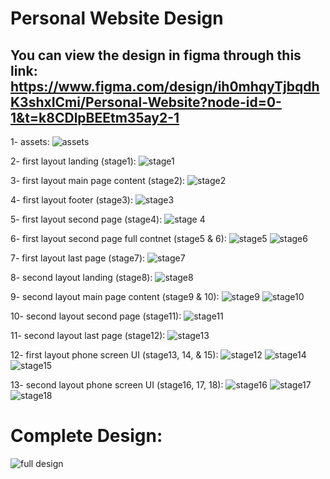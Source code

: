# Personal Website Design
## You can view the design in figma through this link: https://www.figma.com/design/ih0mhqyTjbqdhK3shxICmi/Personal-Website?node-id=0-1&t=k8CDlpBEEtm35ay2-1


1- assets:
![assets](https://github.com/user-attachments/assets/06bb1a76-a327-4eec-ae99-dd2cec527fba)


2- first layout landing (stage1):
![stage1](https://github.com/user-attachments/assets/21fc46f2-4ddd-4d91-b76f-5c3beefdeba4)


3- first layout main page content (stage2):
![stage2](https://github.com/user-attachments/assets/d089f48e-58bf-4871-9d1d-e038024cc9ee)


4- first layout footer (stage3):
![stage3](https://github.com/user-attachments/assets/ac11becd-4e8d-4e08-bb22-8a37d522aa77)


5- first layout second page (stage4):
![stage 4](https://github.com/user-attachments/assets/b31aab80-5999-4b72-a096-e740c1940799)

6- first layout second page full contnet (stage5 & 6):
![stage5](https://github.com/user-attachments/assets/85813e36-643c-45e7-9c28-80b73e841b54)
![stage6](https://github.com/user-attachments/assets/e92dd262-cd65-4c90-acf7-07b3b076d554)


7- first layout last page (stage7):
![stage7](https://github.com/user-attachments/assets/5006e45c-75d9-450b-8ee8-62a707212bf5)


8- second layout landing (stage8):
![stage8](https://github.com/user-attachments/assets/e9b39021-d56f-4ce5-ae13-713a6c0ad389)


9- second layout main page content (stage9 & 10):
![stage9](https://github.com/user-attachments/assets/fb144563-2810-4f64-ba43-f70aee525978)
![stage10](https://github.com/user-attachments/assets/1df8e1d2-1130-495c-9917-6aec5c3f091a)


10- second layout second page (stage11):
![stage11](https://github.com/user-attachments/assets/de739d4b-2b24-420a-a409-dccd68fe0358)

11- second layout last page (stage12):
![stage13](https://github.com/user-attachments/assets/22c2fce6-d116-4980-a450-e5a9be0ef03c)


12- first layout phone screen UI (stage13, 14, & 15):
![stage12](https://github.com/user-attachments/assets/eb0f56d0-8c18-4b17-a661-df935776c64d)
![stage14](https://github.com/user-attachments/assets/1db048e3-df2f-48d8-98ab-d8a46c88383f)
![stage15](https://github.com/user-attachments/assets/084449a6-01c6-401d-a081-e167bfc3d015)


13- second layout phone screen UI (stage16, 17, 18):
![stage16](https://github.com/user-attachments/assets/0f0db65d-2283-4fbb-9504-8b8c6d9d0192)
![stage17](https://github.com/user-attachments/assets/18915c4c-18b7-4cef-a301-b0faa69012de)
![stage18](https://github.com/user-attachments/assets/bdc4b409-e848-43a5-805d-69309326615a)


# Complete Design:
![full design](https://github.com/user-attachments/assets/b7bef983-330e-4608-aa5c-1a74de77fdc9)


